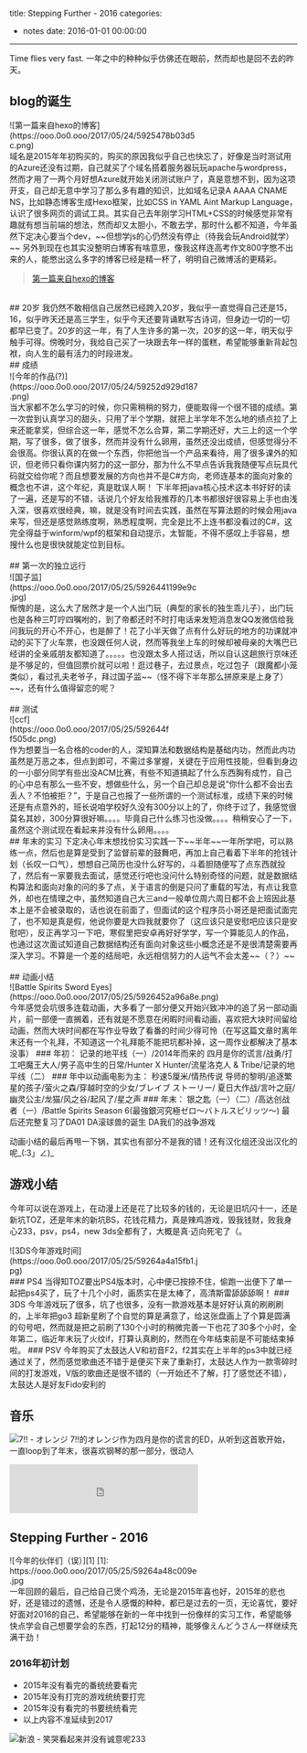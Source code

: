 title: Stepping Further - 2016
categories:
  - notes
date: 2016-01-01 00:00:00
---
Time flies very fast. 一年之中的种种似乎仿佛还在眼前，然而却也是回不去的昨天。

<!-- more -->
## blog的诞生
<div class="IMGalignRight" style="width: 330px;">
![第一篇来自hexo的博客](https://ooo.0o0.ooo/2017/05/24/5925478b03d5c.png)
</div>
域名是2015年年初购买的，购买的原因我似乎自己也快忘了，好像是当时测试用的Azure还没有过期，自己就买了个域名搭着服务器玩玩apache与wordpress，然而才用了一两个月好想Azure就开始关闭测试账户了，真是意想不到，因为这项开支，自己却无意中学习了那么多有趣的知识，比如域名记录A AAAA CNAME NS，比如静态博客生成Hexo框架，比如CSS in YAML Aint Markup Language，认识了很多网页的调试工具。其实自己去年刚学习HTML+CSS的时候感觉非常有趣就有想当前端的想法，然而却又太胆小，不敢去学，那时什么都不知道，今年虽然下定决心要当个dev，~~但想学js的心仍然没有停止（待我会玩Android就学）~~ 另外到现在也其实没整明白博客有啥意思，像我这样连高考作文800字憋不出来的人，能憋出这么多字的博客已经是精一杯了，明明自己微博活的更精彩。

> [第一篇来自hexo的博客](https://blog.xingoxu.com/2015/04/hello-world/)

<br />
## 20岁
我仍然不敢相信自己居然已经跨入20岁，我似乎一直觉得自己还是15，16，似乎昨天还是高三学生，似乎今天还要背诵默写古诗词，但身边一切的一切都早已变了。20岁的这一年，有了人生许多的第一次，20岁的这一年，明天似乎触手可得。傍晚时分，我给自己买了一块跟去年一样的蛋糕，希望能够重新背起包袱，向人生的最有活力的时段进发。
<br />
## 成绩
<div class="IMGalignLeft" style="width: 330px;">
![今年的作品(?)](https://ooo.0o0.ooo/2017/05/24/59252d929d187.png)
</div>
当大家都不怎么学习的时候，你只需稍稍的努力，便能取得一个很不错的成绩。第一次尝到认真学习的甜头，只用了半个学期，就把上半学年不怎么地的绩点拉了上来还能拿奖，但综合这一年，感觉不怎么合算，第二学期还好，大三上的这一个学期，写了很多，做了很多，然而并没有什么卵用，虽然还没出成绩，但感觉得分不会很高。你很认真的在做一个东西，你把他当一个产品来看待，用了很多课外的知识，但老师只看你课内努力的这一部分，那为什么不早点告诉我我随便写点玩具代码就交给你呢？而且想要发展的方向也并不是C#方向，老师连基本的面向对象的概念也不讲，这个年纪，真是耽误人啊！
下半年把java核心技术这本书好好的读了一遍，还是写的不错，话说几个好友给我推荐的几本书都很好很容易上手也由浅入深，很喜欢很经典，嘛，就是没有时间去实践，虽然在写算法题的时候会用java来写，但还是感觉熟练度啊，熟悉程度啊，完全是比不上连书都没看过的C#，这完全得益于winform/wpf的框架和自动提示，太智能，不得不感叹上手容易，想搜什么也是很快就能定位到目标。
<br />
<br />
## 第一次的独立远行
<div class="IMGalignRight" style="width: 330px;">
![国子监](https://ooo.0o0.ooo/2017/05/25/5926441199e9c.jpg)
</div>
惭愧的是，这么大了居然才是一个人出门玩（典型的家长的独生乖儿子），出门玩也是各种三叮咛四嘱咐的，到了帝都还时不时打电话来发短消息发QQ发微信给我问我玩的开心不开心，也是醉了！花了小半天做了点有什么好玩的地方的功课就冲动的买下了火车票，也没跟任何人说，然而等我坐上车的时候却被母亲的大嘴巴已经讲的全亲戚朋友都知道了。。。。。也没跟太多人搭过话，所以自认这趟旅行京味还是不够足的，但值回票价就可以啦！逛过巷子，去过景点，吃过包子（跟魔都小笼类似），看过孔夫老爷子，拜过国子监~~（怪不得下半年那么拼原来是上身了）~~，还有什么值得留恋的呢？
<br />
<br />
## 测试
<div class="IMGalignLeft" style="width: 281px;">
![ccf](https://ooo.0o0.ooo/2017/05/25/592644ff505dc.png)
</div>
作为想要当一名合格的coder的人，深知算法和数据结构是基础内功，然而此内功虽然是万恶之本，但点到即可，不需过多掌握，关键在于应用性技能，但看到身边的一小部分同学有些出没ACM比赛，有些不知道搞起了什么东西胸有成竹，自己的心中总有那么一些不安，想做些什么，另一个自己却总是说“你什么都不会出去丢人？不怕被拒？”，于是自己也报了一些所谓的一个测试标准，成绩下来的时候还是有点意外的，班长说咱学校好久没有300分以上的了，你终于过了，我感觉很莫名其妙，300分算很好嘛。。。。毕竟自己什么练习也没做。。。。稍稍安心了一下，虽然这个测试现在看起来并没有什么卵用。。。。
<br />
## 年末的实习 
下定决心年末想找份实习实践一下~~半年~~一年所学吧，可以熟练一点，然后也是算是受到了监督前辈的鼓舞吧，再加上自己看着下半年的抢钱计划（长叹一口气），想想自己简历也没什么好写的，斗着胆随便写了点东西就投了，然后有一家要我去面试，感觉还行吧也没问什么特别奇怪的问题，就是数据结构算法和面向对象的问的多了点，关于语言的倒是只问了重载的写法，有点让我意外，却也在情理之中，虽然知道自己大三and一般单位周六周日都不会上班因此基本上是不会被录取的，话也说在前面了，但面试的这个程序员小哥还是把面试面完了，也不知是真是假，他说你要是大四我就要你了（这应该只是安慰吧应该只是安慰吧），反正再学习一下吧，寒假里把安卓再好好学学，写一个算能见人的作品，也通过这次面试知道自己数据结构还有面向对象这些小概念还是不是很清楚需要再深入学习。不算是一个差的结局吧，永远相信努力的人运气不会太差~~（？）~~
<br />
<br />
## 动画小结
<div class="IMGalignRight" style="width: 533px;">
![Battle Spirits Sword Eyes](https://ooo.0o0.ooo/2017/05/25/5926452a96a8e.png)
</div>
今年感觉会坑很多连载动画，大多看了一部分便又开始兴致冲冲的追了另一部动画片，前一部便一直搁着，还有就是不愿意在闲暇时间看动画，喜欢把大块时间留给动画，然而大块时间都在写作业导致了看番的时间少得可怜（在写这篇文章时离年末还有一个礼拜，不知道这一个礼拜能不能把坑都补掉，这一周作业都解决了基本没事）
### 年初：
记录的地平线（一）/2014年而来的 四月是你的谎言/战勇/打工吧魔王大人/男子高中生的日常/Hunter X Hunter/流星洛克人 & Tribe/记录的地平线（二）
### 年中以动画电影为主：
秒速5厘米/情热传说 导师的黎明/追逐繁星的孩子/萤火之森/穿越时空的少女/ブレイブ ストーリー/ 夏日大作战/言叶之庭/幽灵公主/龙猫/风之谷/起风了/星之声
### 年末：
银之匙（一）（二）/高达创战者（一）/Battle Spirits Season 6(最強銀河究極ゼロ～バトルスピリッツ～) 
最后还完整复习了DA01 DA滚球兽的诞生 DA我们的战争游戏 

动画小结的最后再甩一下锅，其实也有部分不是我的错！还有汉化组还没出汉化的呢\_(:3」∠)\_
<br />
## 游戏小结

今年可以说在游戏上，在动漫上还是花了比较多的钱的，无论是旧坑闪十一，还是新坑TOZ，还是年末的新坑BS，花钱花精力，真是辣鸡游戏，毁我钱财，败我身心233，psv，ps4，new 3ds全都有了，大概是真·迈向死宅了（。
<div class="IMGalignLeft" style="width: 335px;">
![3DS今年游戏时间](https://ooo.0o0.ooo/2017/05/25/59264a4a15fb1.jpg)
</div>
### PS4
当得知TOZ要出PS4版本时，心中便已按捺不住，偷跑一出便下了单一起把ps4买了，玩了十几个小时，画质实在是太棒了，高清斯雷舔舔舔啊！
### 3DS
今年游戏玩了很多，坑了也很多，没有一款游戏基本是好好认真的刷刷刷的，上半年把go3 超新星刷了个自觉的算是满意了，给这张盘画上了个算是圆满的句号吧，然而就是把之前刷了130个小时的稍微完善一下也花了30多个小时，全年第二，临近年末玩了火纹if，打算认真刷的，然而在今年结束前是不可能结束掉啦。
### PSV
今年购买了太鼓达人V和初音F2，f2其实在上半年的ps3中就已经通过关了，然而感觉歌曲还不错于是便买下来了重新打，太鼓达人作为一款零碎时间的打发游戏，V版的歌曲还是很不错的（一开始还不了解，打了感觉还不错），太鼓达人是好友Fido安利的


## 音乐
![7!! - オレンジ](https://ooo.0o0.ooo/2017/05/25/5926463e35706.jpg)
7!!的オレンジ作为四月是你的谎言的ED，从听到这首歌开始，一直loop到了年末，很喜欢钢琴的那一部分，很动人

<iframe frameborder="no" border="0" marginwidth="0" marginheight="0" width=330 height=86 src="https://music.163.com/outchain/player?type=2&id=30496836&auto=0&height=66"></iframe>

## Stepping Further - 2016
<div class="IMGalignRight" style="width: 330px;">
![今年的伙伴们（误）][1]
[1]: https://ooo.0o0.ooo/2017/05/25/59264a48c009e.jpg
</div>
一年回顾的最后，自己给自己煲个鸡汤，无论是2015年喜也好，2015年的悲也好，还是错过的遗憾，还是令人感慨的种种，都已是过去的一页，无论喜忧，要好好面对2016的自己，希望能够在新的一年中找到一份像样的实习工作，希望能够快点学会自己想要学会的东西，打起12分的精神，能够像えんどうさん一样继续充满干劲！

### 2016年初计划
* 2015年没有看完的番统统要看完
* 2015年没有打完的游戏统统要打完
* 2015年没有看完的书要统统看完
* 以上内容不准延续到2017

![新浪 - 笑哭](https://img.t.sinajs.cn/t4/appstyle/expression/ext/normal/34/xiaoku_thumb.gif)看起来并没有诚意呢233